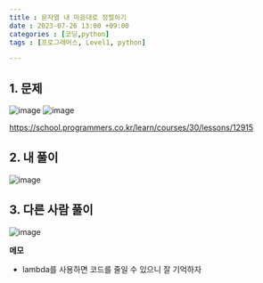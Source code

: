 ```yaml
---
title : 문자열 내 마음대로 정렬하기
date : 2023-07-26 13:00 +09:00
categories : [코딩,python]
tags : [프로그래머스, Level1, python]

---
```

## 1. 문제
![image](https://github.com/mini0-0/mini0-0.github.io/assets/63296983/bc8397db-17c9-4b0a-a818-43da6d098759)
![image](https://github.com/mini0-0/mini0-0.github.io/assets/63296983/66278e52-cb7b-4581-903a-a9ba77edecea)

<https://school.programmers.co.kr/learn/courses/30/lessons/12915>

## 2. 내 풀이
![image](https://github.com/mini0-0/mini0-0.github.io/assets/63296983/442c13dc-4b3c-4e12-ae06-dd460c0bae08)

## 3. 다른 사람 풀이
![image](https://github.com/mini0-0/mini0-0.github.io/assets/63296983/b1dacc1f-7700-4144-9820-4f6549233f35)

**메모**

- lambda를 사용하면 코드를 줄일 수 있으니 잘 기억하자

